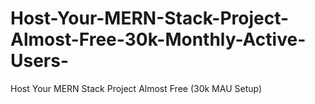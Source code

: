 # Host-Your-MERN-Stack-Project-Almost-Free-30k-Monthly-Active-Users-
Host Your MERN Stack Project Almost Free (30k MAU Setup)
